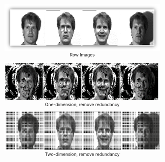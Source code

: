 <p align="center">
  <img src="Images/Row.png" > <br>
  Row Images


<p align="center">
  <img src="Images/1D.png"> <br>
  One-dimension, remove redundancy 
</p>

<p align="center">
  <img src="Images/2D.png" > <br>
  Two-dimension, remove redundancy
</p>
